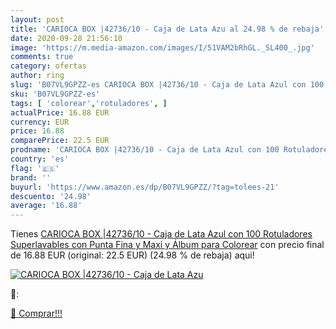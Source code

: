 ```yaml
---
layout: post
title: 'CARIOCA BOX |42736/10 - Caja de Lata Azu al 24.98 % de rebaja'
date: 2020-09-28 21:56:10
image: 'https://m.media-amazon.com/images/I/51VAM2bRhGL._SL400_.jpg'
comments: true
category: ofertas
author: ring
slug: 'B07VL9GPZZ-es CARIOCA BOX |42736/10 - Caja de Lata Azul con 100...'
sku: 'B07VL9GPZZ-es'
tags: [ 'colorear','rotuladores', ]
actualPrice: 16.88 EUR
currency: EUR
price: 16.88
comparePrice: 22.5 EUR
prodname: 'CARIOCA BOX |42736/10 - Caja de Lata Azul con 100 Rotuladores Superlavables con Punta Fina y Maxi y Álbum para Colorear'
country: 'es'
flag: '🇪🇸'
brand: ''
buyurl: 'https://www.amazon.es/dp/B07VL9GPZZ/?tag=tolees-21'
descuento: '24.98'
average: '16.88'
---
```


Tienes [CARIOCA BOX |42736/10 - Caja de Lata Azul con 100 Rotuladores Superlavables con Punta Fina y Maxi y Álbum para Colorear](https://www.amazon.es/dp/B07VL9GPZZ/?tag=tolees-21) con precio final de  16.88 EUR (original: 22.5 EUR) (24.98 %  de rebaja) aqui!

[![CARIOCA BOX |42736/10 - Caja de Lata Azu](https://m.media-amazon.com/images/I/51VAM2bRhGL._SL400_.jpg)](https://www.amazon.es/dp/B07VL9GPZZ/?tag=tolees-21)

🔎:


[🛒 Comprar!!!](https://www.amazon.es/dp/B07VL9GPZZ/?tag=tolees-21)
